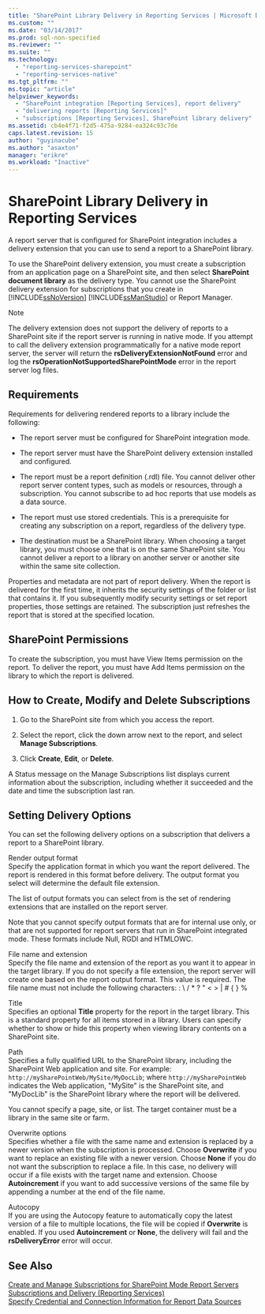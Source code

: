 ```yaml
---
title: "SharePoint Library Delivery in Reporting Services | Microsoft Docs"
ms.custom: ""
ms.date: "03/14/2017"
ms.prod: sql-non-specified
ms.reviewer: ""
ms.suite: ""
ms.technology: 
  - "reporting-services-sharepoint"
  - "reporting-services-native"
ms.tgt_pltfrm: ""
ms.topic: "article"
helpviewer_keywords: 
  - "SharePoint integration [Reporting Services], report delivery"
  - "delivering reports [Reporting Services]"
  - "subscriptions [Reporting Services], SharePoint library delivery"
ms.assetid: cb4e4f71-f2d5-475a-9284-ea324c93c7de
caps.latest.revision: 15
author: "guyinacube"
ms.author: "asaxton"
manager: "erikre"
ms.workload: "Inactive"
---
```

# SharePoint Library Delivery in Reporting Services
  A report server that is configured for SharePoint integration includes a delivery extension that you can use to send a report to a SharePoint library.  
  
 To use the SharePoint delivery extension, you must create a subscription from an application page on a SharePoint site, and then select **SharePoint document library** as the delivery type. You cannot use the SharePoint delivery extension for subscriptions that you create in [!INCLUDE[ssNoVersion](../../includes/ssnoversion-md.md)] [!INCLUDE[ssManStudio](../../includes/ssmanstudio-md.md)] or Report Manager.  
  
> [!NOTE]  
>  The delivery extension does not support the delivery of reports to a SharePoint site if the report server is running in native mode. If you attempt to call the delivery extension programmatically for a native mode report server, the server will return the **rsDeliveryExtensionNotFound** error and log the **rsOperationNotSupportedSharePointMode** error in the report server log files.  
  
## Requirements  
 Requirements for delivering rendered reports to a library include the following:  
  
-   The report server must be configured for SharePoint integration mode.  
  
-   The report server must have the SharePoint delivery extension installed and configured.  
  
-   The report must be a report definition (.rdl) file. You cannot deliver other report server content types, such as models or resources, through a subscription. You cannot subscribe to ad hoc reports that use models as a data source.  
  
-   The report must use stored credentials. This is a prerequisite for creating any subscription on a report, regardless of the delivery type.  
  
-   The destination must be a SharePoint library. When choosing a target library, you must choose one that is on the same SharePoint site. You cannot deliver a report to a library on another server or another site within the same site collection.  
  
 Properties and metadata are not part of report delivery. When the report is delivered for the first time, it inherits the security settings of the folder or list that contains it. If you subsequently modify security settings or set report properties, those settings are retained. The subscription just refreshes the report that is stored at the specified location.  
  
## SharePoint Permissions  
 To create the subscription, you must have View Items permission on the report. To deliver the report, you must have Add Items permission on the library to which the report is delivered.  
  
## How to Create, Modify and Delete Subscriptions  
  
1.  Go to the SharePoint site from which you access the report.  
  
2.  Select the report, click the down arrow next to the report, and select **Manage Subscriptions**.  
  
3.  Click **Create**, **Edit**, or **Delete**.  
  
 A Status message on the Manage Subscriptions list displays current information about the subscription, including whether it succeeded and the date and time the subscription last ran.  
  
## Setting Delivery Options  
 You can set the following delivery options on a subscription that delivers a report to a SharePoint library.  
  
 Render output format  
 Specify the application format in which you want the report delivered. The report is rendered in this format before delivery. The output format you select will determine the default file extension.  
  
 The list of output formats you can select from is the set of rendering extensions that are installed on the report server.  
  
 Note that you cannot specify output formats that are for internal use only, or that are not supported for report servers that run in SharePoint integrated mode. These formats include Null, RGDI and HTMLOWC.  
  
 File name and extension  
 Specify the file name and extension of the report as you want it to appear in the target library. If you do not specify a file extension, the report server will create one based on the report output format. This value is required. The file name must not include the following characters: : \ / * ? " < > | # { } %  
  
 Title  
 Specifies an optional **Title** property for the report in the target library. This is a standard property for all items stored in a library. Users can specify whether to show or hide this property when viewing library contents on a SharePoint site.  
  
 Path  
 Specifies a fully qualified URL to the SharePoint library, including the SharePoint Web application and site. For example: `http://mySharePointWeb/MySite/MyDocLib`; where `http://mySharePointWeb` indicates the Web application, "MySite" is the SharePoint site, and "MyDocLib" is the SharePoint library where the report will be delivered.  
  
 You cannot specify a page, site, or list. The target container must be a library in the same site or farm.  
  
 Overwrite options  
 Specifies whether a file with the same name and extension is replaced by a newer version when the subscription is processed. Choose **Overwrite** if you want to replace an existing file with a newer version. Choose **None** if you do not want the subscription to replace a file. In this case, no delivery will occur if a file exists with the target name and extension. Choose **Autoincrement** if you want to add successive versions of the same file by appending a number at the end of the file name.  
  
 Autocopy  
 If you are using the Autocopy feature to automatically copy the latest version of a file to multiple locations, the file will be copied if **Overwrite** is enabled. If you used **Autoincrement** or **None**, the delivery will fail and the **rsDeliveryError** error will occur.  
  
## See Also  
 [Create and Manage Subscriptions for SharePoint Mode Report Servers](../../reporting-services/subscriptions/create-and-manage-subscriptions-for-sharepoint-mode-report-servers.md)   
 [Subscriptions and Delivery &#40;Reporting Services&#41;](../../reporting-services/subscriptions/subscriptions-and-delivery-reporting-services.md)   
 [Specify Credential and Connection Information for Report Data Sources](../../reporting-services/report-data/specify-credential-and-connection-information-for-report-data-sources.md)  
  
  
